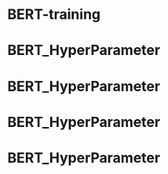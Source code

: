 # BERT-training
# BERT_HyperParameter
# BERT_HyperParameter
# BERT_HyperParameter
# BERT_HyperParameter
